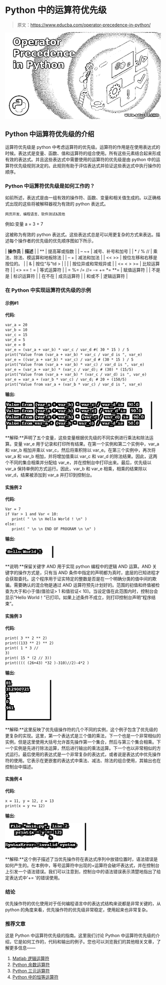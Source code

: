 # Python 中的运算符优先级

> 原文：<https://www.educba.com/operator-precedence-in-python/>

![Operator Precedence in Python](img/b9e2201b7a31296e95ba44604a4ac958.png)



## Python 中运算符优先级的介绍

运算符优先级是 python 中考虑运算符的优先级。运算符的作用是在使用表达式的时候。表达式是变量、函数、值和运算符的组合使用。所有这些元素结合起来形成有效的表达式。并且这些表达式中需要使用的运算符的优先级是由 python 中的运算符优先级规则决定的。此规则有助于评估表达式并验证这些表达式中执行操作的顺序。

### Python 中运算符优先级是如何工作的？

如前所述，表达式是由一组有效的操作符、函数、变量和相关值生成的。以正确格式出现的这些将被解释器视为有效的 python 表达式。

<small>网页开发、编程语言、软件测试&其他</small>

例如:变量 a = 3 + 7

这被称为有效的 python 表达式。这些表达式总是可以用更复杂的方式来表达。描述每个操作者的优先级的优先顺序图如下所示，

| **操作员** | **描述** |
| ** | 提高幂或指数 |
| – ~+ | 减号、补号和加号 |
| * / % // | 乘法、除法、模运算和地板除法 |
| – + | 减法和加法 |
| << >> | 按位左移和右移是按位的。 |
| & | 按位“与”td > |
| &#124; | 按位异或和常规异或 |
| <= < > >= | 比较运算符 |
| <> ==！= | 等式运算符 |
| = %= /= //= -= += *= **= | 赋值运算符 |
| 不是是 | 标识运算符 |
| 在不在 | 成员运算符 |
| 和或不 | 逻辑运算符 |

### 在 Python 中实现运算符优先级的示例

#### 示例#1

**代码:**

```
var_a = 20
var_b = 10
var_c = 15
var_d = 5
var_e = 0
var_e = (var_a + var_b) * var_c / var_d #( 30 * 15 ) / 5
print("Value from (var_a + var_b) * var_c / var_d is ", var_e)
var_e = ((var_a + var_b) * var_c) / var_d # (30 * 15 ) / 5
print("Value from (var_a + var_b) * var_c) / var_d is ", var_e)
var_e = (var_a + var_b) * (var_c / var_d); # (30) * (15/5)
print("Value from (var_a + var_b) * (var_c / var_d) is ", var_e)
var_e = var_a + (var_b * var_c) / var_d; # 20 + (150/5)
print("Value from var_a + (var_b * var_c) / var_d is ", var_e) 
```

**输出:**

![Five variables](img/6377112f650dc8742b4e88b41132bdd6.png)



**解释:**声明了五个变量，这些变量根据优先级的不同实例进行乘法和除法运算。变量 var_e 用于记录和打印所有结果。在第一个实例和第二个实例中，var_a 和 var_b 相加并乘以 var_c，然后将乘积除以 var_e。在第三个实例中，再次将 var_a 和 var_b 相加，并将增加值乘以 var_c 和 var_d 的除法结果。因此，这两个不同的集合相乘并分配给 var_e，并在控制台中打印出来。最后，优先级以 var_a 保持单例的方式运行。因此，var_b 和 var_e 相乘，相乘的结果除以 var_d，结果被添加到 var_a 并打印到控制台。

#### 实施例 2

**代码:**

```
Var = 7
if Var > 1 and Var < 10:
   print( " \n \n Hello World ! \n" )
else:
   print( " \n \n END OF PROGRAM \n \n" ) 
```

**输出:**

![Operator Precedence in Python2](img/387b064dc951ddf020a36954d0baae38.png)



**说明:**保留关键字 AND 用于实现 python 编程中的逻辑 AND 运算。AND 关键字的操作方式是，只有当 AND 条件中指定的声明都为真时，底层的已知进程才会获取委托。这个程序用于证实特定的整数是否是在一个明确分类的值中间的欺骗。需要确认的混合物是通过 AND 运算符预先计划好的。范围的初值和终值被检查为大于和小于值(值验证> 1 和值验证< 10)。当设定值在此范围内时，控制台会显示“Hello World！”已打印。如果上述条件不成立，则打印控制台声明“程序结束”。

#### 实施例 3

**代码:**

```
print( 3 ** 2 ** 2)
print((133 ** 2) ** 2)
print( 1 * 3 //
3)
print( 15 * (2 // 3))
print(((( (26+43) *32 )-310)//2)-4*2 ) 
```

**输出:**

![3](img/2725fc5a2879b6661d0f764b33b96037.png)



**解释:**这里反映了优先级操作符的几个不同的实例，这个例子包含了优先级的更复杂的实现。这里，第一个表达式是三个值的乘法，下一个也是一个非常相似的实例，但是这里使用大括号允许首先操作第一个集合，然后与第三个集合相乘。下一个实例是先进行除法运算，然后进行输出的乘法运算。下一个也以非常相似的方式运行。最后使用的表达式是一个非常复杂的表达式，或者说是表达式中优先操作符的使用。它表示在更嵌套的表达式中乘法、减法、除法的组合使用，其输出也在控制台中描述。

#### 实施例 4

**代码:**

```
x = 11, y = 12, z = 13
print(x = y += 12) 
```

**输出:**

![4](img/f032a35d5662b305db9d22cf95e1255d.png)



**解释:**这个例子描述了当优先操作符在表达式序列中放错位置时，语法错误是如何产生的。在本例中，等号运算符中出现的+运算符会破坏表达式，并在控制台上引发一个语法错误。我们可以注意到，控制台中的语法错误表示清楚地指出了给定表达式中'+= '的错误使用。

### 结论

优先操作符的优化使用对于任何编程语言中的表达式结构来说都是非常关键的，从 python 的角度来看，优先操作符的优先级非常稳定，使用起来也非常复杂。

### 推荐文章

这是 Python 中运算符优先级的指南。这里我们讨论 Python 中运算符优先级的介绍，它是如何工作的，代码和输出的例子。您也可以浏览我们的其他相关文章，了解更多信息——

1.  [Matlab 逻辑运算符](https://www.educba.com/matlab-logical-operators/)
2.  [Python 余数运算符](https://www.educba.com/python-remainder-operator/)
3.  [Python 三元运算符](https://www.educba.com/python-ternary-operator/)
4.  [Python 中的恒等运算符](https://www.educba.com/identity-operators-in-python/)





